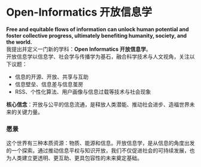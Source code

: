 # Open-Informatics 开放信息学

**Free and equitable flows of information can unlock human potential and foster collective progress, ultimately benefiting humanity, society, and the world.**  
我提出并定义一门新的学科：**Open Informatics 开放信息学**。  
开放信息学以信息学、社会学与传播学为基石，融合科学技术与人文视角，关注以下议题：  

- 信息的开源、开放、共享与互助  
- 信息壁垒、信息差与信息茧房  
- RSS、个性化算法、用户画像与信息过载等技术与社会现象  

**核心信念**：开放与公平的信息流通，是释放人类潜能、推动社会进步、造福世界未来的关键力量。


### 愿景
这个世界有三种本质资源：物质、能源和信息。开放信息学，是从信息的角度出发的一个探索。通过推动信息平权与知识开放，我们不仅促进社会的可持续发展，也为人类建立更透明、更互助、更具包容性的未来奠定基础。
